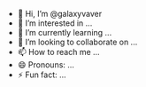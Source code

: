 - 👋 Hi, I’m @galaxyvaver
- 👀 I’m interested in ...
- 🌱 I’m currently learning ...
- 💞️ I’m looking to collaborate on ...
- 📫 How to reach me ...
- 😄 Pronouns: ...
- ⚡ Fun fact: ...

<!---
galaxyvaver/galaxyvaver is a ✨ special ✨ repository because its `README.md` (this file) appears on your GitHub profile.
You can click the Preview link to take a look at your changes.
--->
